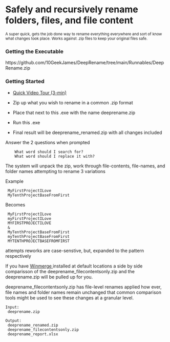 
<h1> Safely and recursively rename folders, files, and file content</h1>
<sub>A super quick, gets the job done way to rename everything everywhere and sort of know what changes took place. Works against .zip files to keep your original files safe.</sub>

<h3>Getting the Executable</h3>
https://github.com/10GeekJames/DeepRename/tree/main/Runnables/DeepRename.zip

<h3>Getting Started</h3>

- <a href="https://www.youtube.com/watch?v=BxEC-0aQ650" target="_blank">Quick Video Tour (3-min)</a>

- Zip up what you wish to rename in a common .zip format
- Place that next to this .exe with the name deeprename.zip
- Run this .exe
- Final result will be deeprename_renamed.zip with all changes included

Answer the 2 questions when prompted
```
    What word should I search for?
    What word should I replace it with?
```

The system will unpack the zip, work through file-contents, file-names, and folder names attempting to rename 3 variations

Example
``` 
 MyFirstProjectILove
 MyTenthProjectBaseFromFirst
```

Becomes
```
 MyFirstProjectILove
 myFirstProjectILove
 MYFIRSTPROJECTILOVE
 & 
 MyTenthProjectBaseFromFirst
 myTenthProjectBaseFromFirst
 MYTENTHPROJECTBASEFROMFIRST
```

attempts reworks are case-senstive, but, expanded to the pattern respectively

If you have <a href="https://winmerge.org/downloads/?lang=en" target="_blank"> Winmerge </a> installed at default locations a side by side comparisson of the deeprename_filecontentsonly.zip and the deeprename.zip will be pulled up for you. 

deeprename_filecontentsonly.zip has file-level renames applied how ever, file names and folder names remain unchanged that common comparison tools might be used to see these changes at a granular level.

```
Input:
 deeprename.zip

Output:
 deeprename_renamed.zip
 deeprename_filecontentsonly.zip
 deeprename_report.xlsx
```

